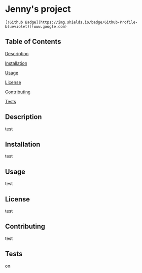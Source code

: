# Jenny's project


    [!Github Badge](https://img.shields.io/badge/Github-Profile-blueviolet)](www.google.com)


## Table of Contents


[Description](#Description)

[Installation](#Installation)

[Usage](#Usage)

[License](#Liense)

[Contributing](#Contributing)

[Tests](#Tests)


## Description

test


## Installation

test


## Usage

test


## License

test

## Contributing

test


## Tests

on
